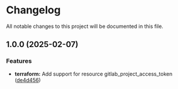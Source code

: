 # Changelog

All notable changes to this project will be documented in this file.

## 1.0.0 (2025-02-07)

### Features

* **terraform:** Add support for resource gitlab_project_access_token ([de4d456](https://gitlab.com/terraform-child-modules-48151/terraform-gitlab-project_access_token/commit/de4d4568113abb395b5e896e135ce298c65c0d97))
